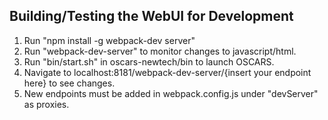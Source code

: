 ## Building/Testing the WebUI for Development
1. Run "npm install -g webpack-dev server"
2. Run "webpack-dev-server" to monitor changes to javascript/html.
3. Run "bin/start.sh" in oscars-newtech/bin to launch OSCARS.
4. Navigate to localhost:8181/webpack-dev-server/{insert your endpoint here} to see changes.
5. New endpoints must be added in webpack.config.js under "devServer" as proxies. 